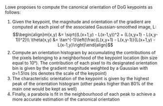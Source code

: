 Lowe proposes to compute the canonical orientation of DoG keypoints as follows:  
1) Given the keypoint, the magnitude and orientation of the gradient are computed at each pixel of the associated Gaussian-smoothed image, L: $$\begin{align}m(x,y) &= \sqrt{(L(x+1,y) - L(x-1,y))^2 + (L(x,y+1) - L(x,y-1))^2}\\ \theta(x,y) &= \tan^{-1}\left(\frac{L(x,y+1) - L(x,y-1)}{L(x+1,y) - L(x-1,y}\right)\end{align}$$
2) Compute an orientation histogram by accumulating the contributions of the pixels belonging to a neighborhood of the keypoint location (bin size equal to 10°). The contribution of each pixel to its designated orientation bin is given by the gradient magnitude weighted by a Gaussian with σ=1.5!σs (σs denotes the scale of the keypoint)
3) The characteristic orientation of the keypoint is given by the highest peak of the orientation histogram (other peaks higher than 80% of the main one would be kept as well)
4) Finally, a parabola is fit in the neighbourhood of each peak to achieve a more accurate estimation of the canonical orientation